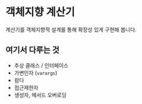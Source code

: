 # 객체지향 계산기
계산기를 객체지향적 설계를 통해 확장성 있게 구현해 봅니다.

## 여기서 다루는 것
* 추상 클래스 / 인터페이스
* 가변인자 (`varargs`)
* 람다
* 접근제한자
* 생성자, 메서드 오버로딩